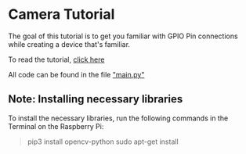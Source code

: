 # Camera Tutorial
The goal of this tutorial is to get you familiar with GPIO Pin connections while creating a device that's familiar.

To read the tutorial, [click here](https://github.com/glcaptain00/Pete-Kit/blob/main/Camera/Camera%20Guide.pdf)

All code can be found in the file ["main.py"](https://github.com/glcaptain00/Pete-Kit/blob/main/Camera/main.py)

## Note: Installing necessary libraries

To install the necessary libraries, run the following commands in the Terminal on the Raspberry Pi:
> pip3 install opencv-python
> sudo apt-get install 
